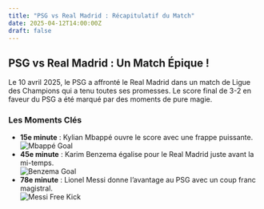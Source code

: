 ```yaml
---
title: "PSG vs Real Madrid : Récapitulatif du Match"
date: 2025-04-12T14:00:00Z
draft: false
---
```


## PSG vs Real Madrid : Un Match Épique !

Le 10 avril 2025, le PSG a affronté le Real Madrid dans un match de Ligue des Champions qui a tenu toutes ses promesses. Le score final de 3-2 en faveur du PSG a été marqué par des moments de pure magie.

### Les Moments Clés
- **15e minute** : Kylian Mbappé ouvre le score avec une frappe puissante.  
  ![Mbappé Goal](/images/mbappe-goal.jpg)  
- **45e minute** : Karim Benzema égalise pour le Real Madrid juste avant la mi-temps.  
  ![Benzema Goal](/images/benzema-goal.jpg)  
- **78e minute** : Lionel Messi donne l’avantage au PSG avec un coup franc magistral.  
  ![Messi Free Kick](/images/messi-freekick.jpg)  
